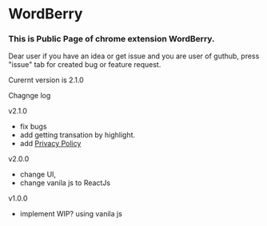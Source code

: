 # WordBerry

### This is Public Page of chrome extension WordBerry.

Dear user if you have an idea or get issue and you are user of guthub, press "issue" tab for created bug or feature request.

Curernt version is 2.1.0

Chagnge log

v2.1.0
- fix bugs
- add getting transation by highlight.
- add [Privacy Policy](https://github.com/liubomyr-kozak/WordBerry/blob/master/PrivacyPolicy.md)


v2.0.0
- change UI,
- change vanila js to ReactJs

v1.0.0
- implement WIP? using vanila js
